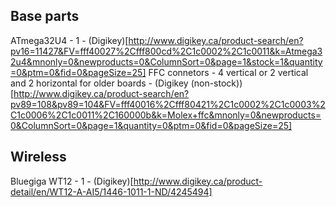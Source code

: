 Base parts
----------

ATmega32U4 - 1 - (Digikey)[http://www.digikey.ca/product-search/en?pv16=11427&FV=fff40027%2Cfff800cd%2C1c0002%2C1c0011&k=Atmega32u4&mnonly=0&newproducts=0&ColumnSort=0&page=1&stock=1&quantity=0&ptm=0&fid=0&pageSize=25]
FFC connetors - 4 vertical or 2 vertical and 2 horizontal for older boards - (Digikey (non-stock))[http://www.digikey.ca/product-search/en?pv89=108&pv89=104&FV=fff40016%2Cfff80421%2C1c0002%2C1c0003%2C1c0006%2C1c0011%2C160000b&k=Molex+ffc&mnonly=0&newproducts=0&ColumnSort=0&page=1&quantity=0&ptm=0&fid=0&pageSize=25]

Wireless
--------
Bluegiga WT12 - 1 - (Digikey)[http://www.digikey.ca/product-detail/en/WT12-A-AI5/1446-1011-1-ND/4245494]
